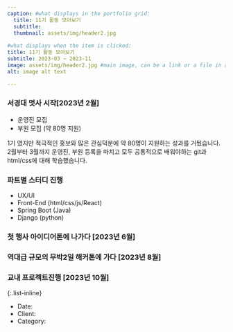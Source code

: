 ```yaml
---
caption: #what displays in the portfolio grid:
  title: 11기 활동 모아보기
  subtitle: 
  thumbnail: assets/img/header2.jpg
  
#what displays when the item is clicked:
title: 11기 활동 모아보기
subtitle: 2023-03 ~ 2023-11
image: assets/img/header2.jpg #main image, can be a link or a file in assets/img/portfolio
alt: image alt text

---
```

### 서경대 멋사 시작[2023년 2월]
- 운영진 모집
- 부원 모집 (약 80명 지원)

1기 였지만 적극적인 홍보와 많은 관심덕분에 약 80명이 지원하는 성과를 거뒀습니다.
2월부터 3월까지 운영진, 부원 등록을 마치고 모두 공통적으로 배워야하는 git과 html/css에 대해 학습했습니다.

### 파트별 스터디 진행
- UX/UI
- Front-End (html/css/js/React)
- Spring Boot (Java)
- Django (python)

### 첫 행사 아이디어톤에 나가다 [2023년 6월]

### 역대급 규모의 무박2일 해커톤에 가다 [2023년 8월]

### 교내 프로젝트진행 [2023년 10월]

{:.list-inline} 
- Date: 
- Client: 
- Category: 


